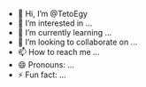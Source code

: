 - 👋 Hi, I’m @TetoEgy
- 👀 I’m interested in ...
- 🌱 I’m currently learning ...
- 💞️ I’m looking to collaborate on ...
- 📫 How to reach me ...
- 😄 Pronouns: ...
- ⚡ Fun fact: ...

<!---
TetoEgy/TetoEgy is a ✨ special ✨ repository because its `README.md` (this file) appears on your GitHub profile.
You can click the Preview link to take a look at your changes.
--->
